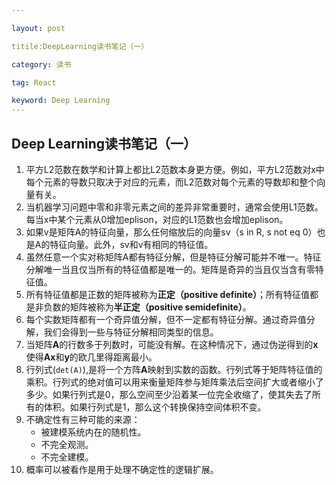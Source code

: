 ```yaml
---

layout: post

titile:DeepLearning读书笔记（一）

category: 读书

tag: React

keyword: Deep Learning
---
```


## Deep Learning读书笔记（一）

1. 平方L2范数在数学和计算上都比L2范数本身更方便。例如，平方L2范数对x中每个元素的导数只取决于对应的元素，而L2范数对每个元素的导数却和整个向量有关。
2. 当机器学习问题中零和非零元素之间的差异非常重要时，通常会使用L1范数。每当x中某个元素从0增加eplison，对应的L1范数也会增加eplison。
3. 如果v是矩阵A的特征向量，那么任何缩放后的向量sv（s in R, s not eq 0）也是A的特征向量。此外，sv和v有相同的特征值。
4. 虽然任意一个实对称矩阵A都有特征分解，但是特征分解可能并不唯一。特征分解唯一当且仅当所有的特征值都是唯一的。矩阵是奇异的当且仅当含有零特征值。
5. 所有特征值都是正数的矩阵被称为**正定（positive definite）**；所有特征值都是非负数的矩阵被称为**半正定（positive semidefinite）**。
6. 每个实数矩阵都有一个奇异值分解，但不一定都有特征分解。通过奇异值分解，我们会得到一些与特征分解相同类型的信息。
7. 当矩阵**A**的行数多于列数时，可能没有解。在这种情况下，通过伪逆得到的**x**使得**Ax**和**y**的欧几里得距离最小。
8. 行列式(`det(A)`),是将一个方阵**A**映射到实数的函数。行列式等于矩阵特征值的乘积。行列式的绝对值可以用来衡量矩阵参与矩阵乘法后空间扩大或者缩小了多少。如果行列式是0，那么空间至少沿着某一位完全收缩了，使其失去了所有的体积。如果行列式是1，那么这个转换保持空间体积不变。
9. 不确定性有三种可能的来源：
   + 被建模系统内在的随机性。
   + 不完全观测。
   + 不完全建模。
10. 概率可以被看作是用于处理不确定性的逻辑扩展。